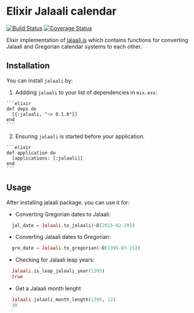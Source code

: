 # Elixir Jalaali calendar
[![Build Status](https://travis-ci.org/jalaali/elixir-jalaali.svg?branch=master)](https://travis-ci.org/jalaali/elixir-jalaali) [![Coverage Status](https://coveralls.io/repos/github/jalaali/elixir-jalaali/badge.svg?branch=master)](https://coveralls.io/github/jalaali/elixir-jalaali?branch=master)

Elixir implementation of [jalaali.js](https://github.com/jalaali/jalaali-js) which contains functions for converting Jalaali and Gregorian calendar systems to each other.

## Installation

You can install `jalaali` by:

  1. Addding `jalaali` to your list of dependencies in `mix.exs`:

    ```elixir
    def deps do
      [{:jalaali, "~> 0.1.0"}]
    end
    ```

  2. Ensuring `jalaali` is started before your application:

    ```elixir
    def application do
      [applications: [:jalaali]]
    end
    ```

## Usage

After installing jalaali package. you can use it for:

  - Converting Gregorian dates to Jalaali:

  ```elixir
    jal_date = Jalaali.to_jalaali(~D[2015-02-29])
  ```

  - Converting Jalaali dates to Gregorian:

  ```elixir
    gre_date = Jalaali.to_gregorian(~D[1395-03-15])
  ```

  - Checking for Jalaali leap years:

  ```elixir
    Jalaali.is_leap_jalaali_year(1395)
    true
  ```

  - Get a Jalaali month lenght

  ```elixir
    Jalaali.jalaali_month_length(1395, 12)
    30
  ```
